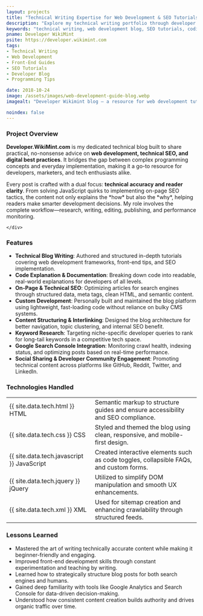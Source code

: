 ```yaml
---
layout: projects
title: "Technical Writing Expertise for Web Development & SEO Tutorials"
description: "Explore my technical writing portfolio through developer.wikimint.com, featuring web development guides, SEO tutorials, and programming tips. From writing to hands-on coding, discover how I deliver value to developers and digital professionals alike."
keywords: "technical writing, web development blog, SEO tutorials, coding guides, developer blog, front-end development, programming tips, HTML CSS JavaScript blog, technical SEO writer"
pname: Developer WikiMint
psite: https://developer.wikimint.com
tags:
- Technical Writing
- Web Development
- Front-End Guides
- SEO Tutorials
- Developer Blog
- Programming Tips

date: 2018-10-24
image: /assets/images/web-development-guide-blog.webp
imagealt: "Developer Wikimint blog – a resource for web development tutorials, SEO strategies, and technical guides."

noindex: false
---
```


 <div class="card shadow-sm mb-4">
    <div class="card-header">
        <h3 class="card-title">Project Overview</h3>
    </div>
    <!-- Project overview-->
    <div class="card-body">
        <p><strong>Developer.WikiMint.com</strong> is my dedicated technical blog built to share practical, no-nonsense advice on <strong>web development, technical SEO, and digital best practices</strong>. It bridges the gap between complex programming concepts and everyday implementation, making it a go-to resource for developers, marketers, and tech enthusiasts alike.</p>
        <p>Every post is crafted with a dual focus: <strong>technical accuracy and reader clarity</strong>. From solving JavaScript quirks to implementing on-page SEO tactics, the content not only explains the *how* but also the *why*, helping readers make smarter development decisions. My role involves the complete workflow—research, writing, editing, publishing, and performance monitoring.</p>

    </div>
</div>
<!-- Features -->
<div class="card shadow-sm mb-4">
<div class="card-header">
<h3 class="card-title">Features</h3>
</div>
<div class="card-body">
<ul> <li><strong>Technical Blog Writing</strong>: Authored and structured in-depth tutorials covering web development frameworks, front-end tips, and SEO implementation.</li> <li><strong>Code Explanation & Documentation</strong>: Breaking down code into readable, real-world explanations for developers of all levels.</li> <li><strong>On-Page & Technical SEO</strong>: Optimizing articles for search engines through structured data, meta tags, clean HTML, and semantic content.</li> <li><strong>Custom Development</strong>: Personally built and maintained the blog platform using lightweight, fast-loading code without reliance on bulky CMS systems.</li> <li><strong>Content Structuring & Interlinking</strong>: Designed the blog architecture for better navigation, topic clustering, and internal SEO benefit.</li> <li><strong>Keyword Research</strong>: Targeting niche-specific developer queries to rank for long-tail keywords in a competitive tech space.</li> <li><strong>Google Search Console Integration</strong>: Monitoring crawl health, indexing status, and optimizing posts based on real-time performance.</li> <li><strong>Social Sharing & Developer Community Engagement</strong>: Promoting technical content across platforms like GitHub, Reddit, Twitter, and LinkedIn.</li> </ul>
</div>
</div>

<!-- Technologies Used -->
<div class="card shadow-sm mb-4" id="techStack">
    <div class="card-header">
        <h3 class="card-title">Technologies Handled</h3>
    </div>
    <div class="card-body">
<table> <tr><td>{{ site.data.tech.html }} HTML</td><td>Semantic markup to structure guides and ensure accessibility and SEO compliance.</td></tr> <tr><td>{{ site.data.tech.css }} CSS</td><td>Styled and themed the blog using clean, responsive, and mobile-first design.</td></tr> <tr><td>{{ site.data.tech.javascript }} JavaScript</td><td>Created interactive elements such as code toggles, collapsible FAQs, and custom forms.</td></tr> <tr><td>{{ site.data.tech.jquery }} jQuery</td><td>Utilized to simplify DOM manipulation and smooth UX enhancements.</td></tr> <tr><td>{{ site.data.tech.xml }} XML</td><td>Used for sitemap creation and enhancing crawlability through structured feeds.</td></tr> </table>
    </div>
</div>

<!-- Lessons Learned -->
  <div class="card shadow-sm mb-4">
      <div class="card-header">
          <h3 class="card-title">Lessons Learned</h3>
      </div>
      <div class="card-body">
<ul> <li>Mastered the art of writing technically accurate content while making it beginner-friendly and engaging.</li> <li>Improved front-end development skills through constant experimentation and teaching by writing.</li> <li>Learned how to strategically structure blog posts for both search engines and humans.</li> <li>Gained deep familiarity with tools like Google Analytics and Search Console for data-driven decision-making.</li> <li>Understood how consistent content creation builds authority and drives organic traffic over time.</li> </ul>


</div>
</div>

